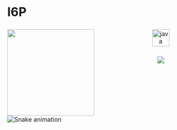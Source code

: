 <h1 align="left">I6P</h1>

###

<img align="left" height="200" src="https://avatars.githubusercontent.com/u/114349575?v=4"  />

###

<div align="center">
  <img src="https://cdn.jsdelivr.net/gh/devicons/devicon/icons/java/java-original.svg" height="40" alt="java logo"  />
</div>

###

<div align="center">
</div>

###

<div align="center">
  <img src="https://profile-counter.glitch.me/ii6p/count.svg?"  />
</div>

###

<br clear="both">

<img src="https://raw.githubusercontent.com/ii6p/ii6p/output/snake.svg" alt="Snake animation" />

###
